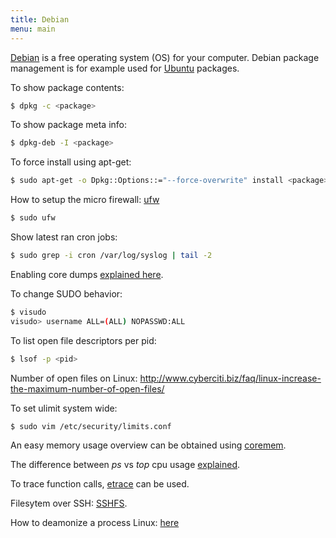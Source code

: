 ```yaml
---
title: Debian
menu: main
---
```

[Debian](http://www.debian.org) is a free operating system (OS) for your computer.
Debian package management is for example used for [Ubuntu](http://www.ubuntu.com) packages.

To show package contents:
```bash
$ dpkg -c <package>
```

To show package meta info:
```bash
$ dpkg-deb -I <package>
```

To force install using apt-get:
```bash
$ sudo apt-get -o Dpkg::Options::="--force-overwrite" install <package>
```

How to setup the micro firewall: [ufw](https://www.digitalocean.com/community/tutorials/how-to-setup-a-firewall-with-ufw-on-an-ubuntu-and-debian-cloud-server)
```bash
$ sudo ufw
```

Show latest ran cron jobs:
```bash
$ sudo grep -i cron /var/log/syslog | tail -2
```

Enabling core dumps [explained here](http://www.akadia.com/services/ora_enable_core.html).

To change SUDO behavior:
```bash
$ visudo
visudo> username ALL=(ALL) NOPASSWD:ALL
```

To list open file descriptors per pid:
```bash
$ lsof -p <pid>
```

Number of open files on Linux: http://www.cyberciti.biz/faq/linux-increase-the-maximum-number-of-open-files/

To set ulimit system wide:
```bash
$ sudo vim /etc/security/limits.conf
```

An easy memory usage overview can be obtained using [coremem](https://github.com/crquan/coremem).

The difference between *ps* vs *top* cpu usage  [explained](http://unix.stackexchange.com/questions/58539/top-and-ps-not-showing-the-same-cpu-result).

To trace function calls, [etrace](http://ndevilla.free.fr/etrace/) can be used.

Filesytem over SSH: [SSHFS](https://www.digitalocean.com/community/tutorials/how-to-use-sshfs-to-mount-remote-file-systems-over-ssh).

How to deamonize a process Linux: [here](http://codingfreak.blogspot.com/2012/03/daemon-izing-process-in-linux.html)
